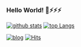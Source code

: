 ### Hello World! 👋⚡⚡⚡


 [![github stats](https://github-readme-stats.vercel.app/api?username=bingbingpa&show_icons=true&count_private=true)]()
 [![top Langs](https://github-readme-stats.vercel.app/api/top-langs/?username=bingbingpa&layout=compact)]()
 
[![blog](https://img.shields.io/badge/blog-bingbingpa.github.io-blue)](https://bingbingpa.github.io/)
[![Hits](https://hits.seeyoufarm.com/api/count/incr/badge.svg?url=https%3A%2F%2Fgithub.com%2FaaronLab)](https://hits.seeyoufarm.com)

<!--<img align='left' src="https://github-readme-stats.vercel.app/api/top-langs/?username=bingbingpa&layout=compact">-->

<!--<img align='left' src="https://github-readme-stats.vercel.app/api?username=bingbingpa&show_icons=true"> -->

<!--
**bingbingpa/bingbingpa** is a ✨ _special_ ✨ repository because its `README.md` (this file) appears on your GitHub profile.

Here are some ideas to get you started:

- 🔭 I’m currently working on ...
- 🌱 I’m currently learning ...
- 👯 I’m looking to collaborate on ...
- 🤔 I’m looking for help with ...
- 💬 Ask me about ...
- 📫 How to reach me: ...
- 😄 Pronouns: ...
- ⚡ Fun fact: ...
-->
